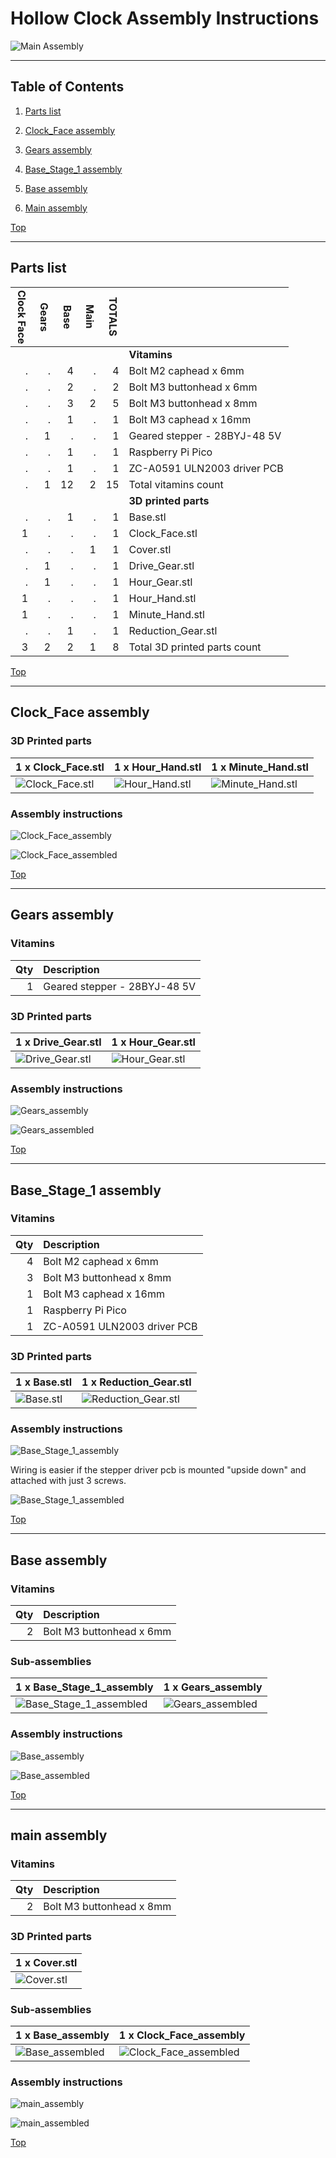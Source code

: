 <a name="TOP"></a>

# Hollow Clock Assembly Instructions


![Main Assembly](assemblies/main_assembled.png)



<span></span>

---

## Table of Contents

1. [Parts list](#Parts_list)

1. [Clock_Face assembly](#Clock_Face_assembly)
1. [Gears assembly](#Gears_assembly)
1. [Base_Stage_1 assembly](#Base_Stage_1_assembly)
1. [Base assembly](#Base_assembly)
1. [Main assembly](#main_assembly)

<span></span>
[Top](#TOP)

---
<a name="Parts_list"></a>

## Parts list


| <span style="writing-mode: vertical-rl; text-orientation: mixed;">Clock Face</span> | <span style="writing-mode: vertical-rl; text-orientation: mixed;">Gears</span> | <span style="writing-mode: vertical-rl; text-orientation: mixed;">Base</span> | <span style="writing-mode: vertical-rl; text-orientation: mixed;">Main</span> | <span style="writing-mode: vertical-rl; text-orientation: mixed;">TOTALS</span> |  |
|-----:|-----:|-----:|-----:|------:|:---|
|      |      |      |      |       | **Vitamins** |
|   .  |   .  |   4  |   .  |    4  |  Bolt M2 caphead x  6mm |
|   .  |   .  |   2  |   .  |    2  |  Bolt M3 buttonhead x  6mm |
|   .  |   .  |   3  |   2  |    5  |  Bolt M3 buttonhead x  8mm |
|   .  |   .  |   1  |   .  |    1  |  Bolt M3 caphead x 16mm |
|   .  |   1  |   .  |   .  |    1  |  Geared stepper - 28BYJ-48 5V |
|   .  |   .  |   1  |   .  |    1  |  Raspberry Pi Pico |
|   .  |   .  |   1  |   .  |    1  |  ZC-A0591 ULN2003 driver PCB |
|   .  |   1  |  12  |   2  |   15  | Total vitamins count |
|      |      |      |      |       | **3D printed parts** |
|   .  |   .  |   1  |   .  |    1  | Base.stl |
|   1  |   .  |   .  |   .  |    1  | Clock_Face.stl |
|   .  |   .  |   .  |   1  |    1  | Cover.stl |
|   .  |   1  |   .  |   .  |    1  | Drive_Gear.stl |
|   .  |   1  |   .  |   .  |    1  | Hour_Gear.stl |
|   1  |   .  |   .  |   .  |    1  | Hour_Hand.stl |
|   1  |   .  |   .  |   .  |    1  | Minute_Hand.stl |
|   .  |   .  |   1  |   .  |    1  | Reduction_Gear.stl |
|   3  |   2  |   2  |   1  |    8  | Total 3D printed parts count |

<span></span>
[Top](#TOP)

---
<a name="Clock_Face_assembly"></a>

## Clock_Face assembly

### 3D Printed parts

| 1 x Clock_Face.stl | 1 x Hour_Hand.stl | 1 x Minute_Hand.stl |
|---|---|---|
| ![Clock_Face.stl](stls/Clock_Face.png) | ![Hour_Hand.stl](stls/Hour_Hand.png) | ![Minute_Hand.stl](stls/Minute_Hand.png) 



### Assembly instructions

![Clock_Face_assembly](assemblies/Clock_Face_assembly.png)

![Clock_Face_assembled](assemblies/Clock_Face_assembled.png)

<span></span>
[Top](#TOP)

---
<a name="Gears_assembly"></a>

## Gears assembly

### Vitamins

|Qty|Description|
|---:|:----------|
|1| Geared stepper - 28BYJ-48 5V|


### 3D Printed parts

| 1 x Drive_Gear.stl | 1 x Hour_Gear.stl |
|---|---|
| ![Drive_Gear.stl](stls/Drive_Gear.png) | ![Hour_Gear.stl](stls/Hour_Gear.png) 



### Assembly instructions

![Gears_assembly](assemblies/Gears_assembly_tn.png)

![Gears_assembled](assemblies/Gears_assembled_tn.png)

<span></span>
[Top](#TOP)

---
<a name="Base_Stage_1_assembly"></a>

## Base_Stage_1 assembly

### Vitamins

|Qty|Description|
|---:|:----------|
|4| Bolt M2 caphead x  6mm|
|3| Bolt M3 buttonhead x  8mm|
|1| Bolt M3 caphead x 16mm|
|1| Raspberry Pi Pico|
|1| ZC-A0591 ULN2003 driver PCB|


### 3D Printed parts

| 1 x Base.stl | 1 x Reduction_Gear.stl |
|---|---|
| ![Base.stl](stls/Base.png) | ![Reduction_Gear.stl](stls/Reduction_Gear.png) 



### Assembly instructions

![Base_Stage_1_assembly](assemblies/Base_Stage_1_assembly.png)

Wiring is easier if the stepper driver pcb is mounted "upside down" and attached with just 3 screws.

![Base_Stage_1_assembled](assemblies/Base_Stage_1_assembled.png)

<span></span>
[Top](#TOP)

---
<a name="Base_assembly"></a>

## Base assembly

### Vitamins

|Qty|Description|
|---:|:----------|
|2| Bolt M3 buttonhead x  6mm|


### Sub-assemblies

| 1 x Base_Stage_1_assembly | 1 x Gears_assembly |
|---|---|
| ![Base_Stage_1_assembled](assemblies/Base_Stage_1_assembled_tn.png) | ![Gears_assembled](assemblies/Gears_assembled_tn.png) 



### Assembly instructions

![Base_assembly](assemblies/Base_assembly.png)

![Base_assembled](assemblies/Base_assembled.png)

<span></span>
[Top](#TOP)

---
<a name="main_assembly"></a>

## main assembly

### Vitamins

|Qty|Description|
|---:|:----------|
|2| Bolt M3 buttonhead x  8mm|


### 3D Printed parts

| 1 x Cover.stl |
|---|
| ![Cover.stl](stls/Cover.png) 



### Sub-assemblies

| 1 x Base_assembly | 1 x Clock_Face_assembly |
|---|---|
| ![Base_assembled](assemblies/Base_assembled_tn.png) | ![Clock_Face_assembled](assemblies/Clock_Face_assembled_tn.png) 



### Assembly instructions

![main_assembly](assemblies/main_assembly.png)

![main_assembled](assemblies/main_assembled.png)

<span></span>
[Top](#TOP)
